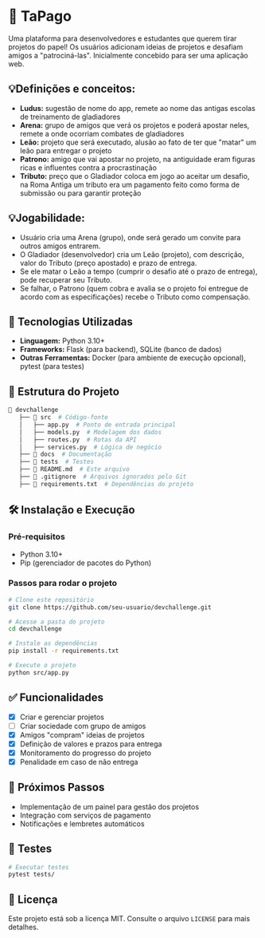 # 📌 TaPago

Uma plataforma para desenvolvedores e estudantes que querem tirar projetos do papel! Os usuários adicionam ideias de projetos e desafiam amigos a "patrociná-las". Inicialmente concebido para ser uma aplicação web.

## 💡Definições e conceitos:

- **Ludus:** sugestão de nome do app, remete ao nome das antigas escolas de treinamento de gladiadores
- **Arena:** grupo de amigos que verá os projetos e poderá apostar neles, remete a onde ocorriam combates de gladiadores
- **Leão:** projeto que será executado, alusão ao fato de ter que "matar" um leão para entregar o projeto
- **Patrono:** amigo que vai apostar no projeto, na antiguidade eram figuras ricas e influentes contra a procrastinação
- **Tributo:** preço que o Gladiador coloca em jogo ao aceitar um desafio, na Roma Antiga um tributo era um pagamento feito como forma de submissão ou para garantir proteção

## 💡Jogabilidade:

- Usuário cria uma Arena (grupo), onde será gerado um convite para outros amigos entrarem.
- O Gladiador (desenvolvedor) cria um Leão (projeto), com descrição, valor do Tributo (preço apostado) e prazo de entrega.
- Se ele matar o Leão a tempo (cumprir o desafio até o prazo de entrega), pode recuperar seu Tributo.
- Se falhar, o Patrono (quem cobra e avalia se o projeto foi entregue de acordo com as especificações) recebe o Tributo como compensação.

## 🚀 Tecnologias Utilizadas

- **Linguagem:** Python 3.10+
- **Frameworks:** Flask (para backend), SQLite (banco de dados)
- **Outras Ferramentas:** Docker (para ambiente de execução opcional), pytest (para testes)

## 📂 Estrutura do Projeto

```bash
📁 devchallenge
   ├── 📁 src  # Código-fonte
   │   ├── app.py  # Ponto de entrada principal
   │   ├── models.py  # Modelagem dos dados
   │   ├── routes.py  # Rotas da API
   │   ├── services.py  # Lógica de negócio
   ├── 📁 docs  # Documentação
   ├── 📁 tests  # Testes
   ├── 📄 README.md  # Este arquivo
   ├── 📄 .gitignore  # Arquivos ignorados pelo Git
   ├── 📄 requirements.txt  # Dependências do projeto
```

## 🛠️ Instalação e Execução

### Pré-requisitos

- Python 3.10+
- Pip (gerenciador de pacotes do Python)

### Passos para rodar o projeto

```bash
# Clone este repositório
git clone https://github.com/seu-usuario/devchallenge.git

# Acesse a pasta do projeto
cd devchallenge

# Instale as dependências
pip install -r requirements.txt

# Execute o projeto
python src/app.py
```

## ✅ Funcionalidades

- [x] Criar e gerenciar projetos
- [ ] Criar sociedade com grupo de amigos
- [x] Amigos "compram" ideias de projetos
- [x] Definição de valores e prazos para entrega
- [x] Monitoramento do progresso do projeto
- [x] Penalidade em caso de não entrega

## 📌 Próximos Passos

- Implementação de um painel para gestão dos projetos
- Integração com serviços de pagamento
- Notificações e lembretes automáticos

## 🧪 Testes

```bash
# Executar testes
pytest tests/
```

## 📄 Licença

Este projeto está sob a licença MIT. Consulte o arquivo `LICENSE` para mais detalhes.

